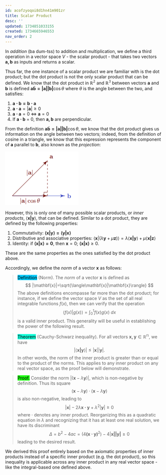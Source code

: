 ```yaml
---
id: acofzyoqoi8d1hn41m901zr
title: Scalar Product
desc: ''
updated: 1734851033155
created: 1734665946553
nav_order: 2
---
```

In *addition* (ba dum-tss) to addition and multiplication, we define a third operation in a vector space $V$ - the scalar product - that takes two vectors $\mathbf{a, b}$ as inputs and returns a scalar.

Thus far, the one instance of a scalar product we are familiar with is the dot product; but the dot product is not the only scalar product that can be defined. We know that the dot product in $\mathbb{R^2}$ and $\mathbb{R^3}$ between vectors $\mathbf{a}$ and $\mathbf{b}$ is defined $\mathbf{a\dot b = |a||b|}\cos\theta$ where $\theta$ is the angle between the two, and satisfies:

1. $\mathbf{a\cdot b = b \cdot a}$
2. $\mathbf{a \cdot a} = |\mathbf{a}| \geq 0$
3. $\mathbf{a\cdot a} = 0$ $\iff$ $\mathbf{a} = 0$
4. If $\mathbf{a \cdot b}$ = 0, then $\mathbf{a, b}$ are perpendicular.

From the definition $\mathbf{a\dot b = |a||b|}\cos\theta$, we know that the dot product gives us information on the angle between two vectors; indeed, from the definition of cosine in a triangle, we know that this expression represents the component of $\mathbf{a}$ parallel to $\mathbf{b}$, also known as the *projection*:

![alt text](LA_ch1_dotproduct.png)

However, this is only one of many possible scalar products, or *inner products*, $\langle\mathbf{x|y}\rangle$, that can be defined. Similar to a dot product, they are defined by the following properties:

1. Commutativity: $\mathbf{\langle x|y\rangle=\langle y|x\rangle}$
2. Distributive and associative properties: $\langle\mathbf{x}|(\lambda\mathbf{y}+\mu\mathbf{z})\rangle=\lambda\langle\mathbf{x|y}\rangle+ \mu\langle\mathbf{x|z}\rangle$
3. Identity: if $\mathbf{\langle x|x\rangle=0}$, then $\mathbf{x}=0$; $\mathbf{\langle x|x\rangle}\geq 0$.

These are the same properties as the ones satisfied by the dot product above.

Accordingly, we define the *norm* of a vector $\mathbf{x}$ as follows:

> <span style="background-color: #03cafc; color: black;">Definition</span> (Norm). The *norm* of a vector $\mathbf{x}$ is defined as 
$$
        |\mathbf{x}|=\sqrt{\langle\mathbf{x}|\mathbf{x}\rangle}
$$
The above definitions encompasse far more than the dot product; for instance, if we define the vector space $V$ as the set of all real integrable functions $f(x)$, then we can verify that the operation 
$$
    \langle f(x)|g(x) \rangle = \int_{0}^{1} f(x)g(x)\ dx
$$
is a valid inner product. This generality will be useful in establishing the power of the following result.

> <span style="background-color: #12ffd7; color: black;">Theorem</span> (Cauchy-Schwarz inequality). For all vectors $\mathbf{x,y}\in\mathbb{R^n}$, we have 
$$
        |\langle \mathbf{x | y}\rangle| \leq |\mathbf{x}||\mathbf{y}|.
$$
> In other words, the norm of the inner product is greater than or equal to the product of the norms. This applies to any inner product on any real vector space, as the proof below will demonstrate.

> <span style="background-color: #1eff12; color: black;">Proof.</span> Consider the norm $|(\mathbf{x}-\lambda\mathbf{y})|$, which is non-negative by definition. Thus its square
$$
        (\mathbf{x}-\lambda\mathbf{y})\cdot (\mathbf{x}-\lambda\mathbf{y})
$$
> is also non-negative, leading to 
$$
        |\mathbf{x}| - 2\lambda \mathbf{x\cdot y} +\lambda^2 |\mathbf{y}| \geq 0
$$
> where $\cdot$ denotes any inner product. Reorganizing this as a quadratic equation in $\lambda$ and recognizing that it has at least one real solution, we have its discriminant
$$
        \Delta = b^2-4ac=(4\mathbf{(x\cdot y)}^2) - 4|\mathbf{x||y|}\geq 0
$$
> leading to the desired result.

We derived this proof entirely based on the axiomatic properties of inner products instead of a specific inner product (e.g. the dot product), so this inequality is applicable across any inner product in any real vector space - like the integral-based one defined above.